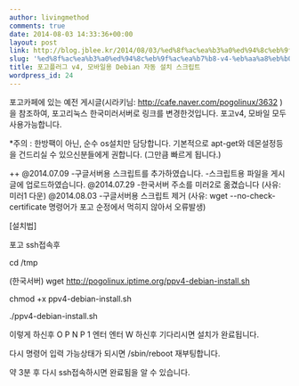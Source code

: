 ```yaml
---
author: livingmethod
comments: true
date: 2014-08-03 14:33:36+00:00
layout: post
link: http://blog.jblee.kr/2014/08/03/%ed%8f%ac%ea%b3%a0%ed%94%8c%eb%9f%ac%ea%b7%b8-v4-%eb%aa%a8%eb%b0%94%ec%9d%bc%ec%9a%a9-debian-%ec%9e%90%eb%8f%99-%ec%84%a4%ec%b9%98-%ec%8a%a4%ed%81%ac%eb%a6%bd%ed%8a%b8/
slug: '%ed%8f%ac%ea%b3%a0%ed%94%8c%eb%9f%ac%ea%b7%b8-v4-%eb%aa%a8%eb%b0%94%ec%9d%bc%ec%9a%a9-debian-%ec%9e%90%eb%8f%99-%ec%84%a4%ec%b9%98-%ec%8a%a4%ed%81%ac%eb%a6%bd%ed%8a%b8'
title: 포고플러그 v4, 모바일용 Debian 자동 설치 스크립트
wordpress_id: 24
---
```


포고카페에 있는 예전 게시글(시라키님: http://cafe.naver.com/pogolinux/3632 )을 참조하여,
포고리눅스 한국미러서버로 링크를 변경한것입니다.
포고v4, 모바일 모두 사용가능합니다.

*주의 : 한방팩이 아닌, 순수 os설치만 담당합니다.
기본적으로 apt-get와 데몬설정등을 건드리실 수 있으신분들에게 권합니다.
(그만큼 빠르게 됩니다.)

++
@2014.07.09
-구글서버용 스크립트를 추가하였습니다.
-스크립트용 파일을 게시글에 업로드하였습니다.
@2014.07.29
-한국서버 주소를 미러2로 옮겼습니다
(사유: 미러1 다운)
@2014.08.03
-구글서버용 스크립트 제거
(사유: wget --no-check-certificate 명령어가 포고 순정에서 먹히지 않아서 오류발생)

[설치법]

포고 ssh접속후

cd /tmp

(한국서버)
wget http://pogolinux.iptime.org/ppv4-debian-install.sh

chmod +x ppv4-debian-install.sh

./ppv4-debian-install.sh

이렇게 하신후 
O P N P 1 엔터 엔터 W
하신후 기다리시면 설치가 완료됩니다.

다시 명령어 입력 가능상태가 되시면
/sbin/reboot
재부팅합니다.

약 3분 후 다시 ssh접속하시면 완료됨을 알 수 있습니다.
